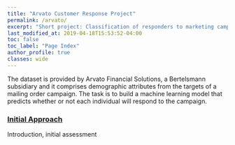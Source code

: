 ```yaml
---  
title: "Arvato Customer Response Project"
permalink: /arvato/
excerpt: "Short project: Classification of responders to marketing campaign"
last_modified_at: 2019-04-18T15:53:52-04:00
toc: false
toc_label: "Page Index"
author_profile: true
classes: wide
---
```

 



The dataset is provided by Arvato Financial Solutions, a Bertelsmann subsidiary and it comprises demographic attributes from the targets of a mailing order campaign. The task is to build a machine learning model that predicts whether or not each individual will respond to the campaign.


### [Initial Approach](/arvato/initial_approach/)
Introduction, initial assessment 


